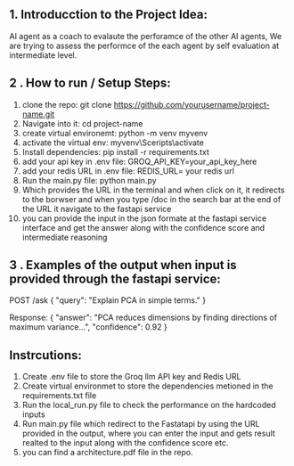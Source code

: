 ## 1. Introducction to the Project Idea:

AI agent as a coach to evalaute the perforamce of the other AI agents, We are trying to assess the performce of the each agent by self evaluation at intermediate level.

## 2 . How to run / Setup Steps:

1) clone the repo: git clone https://github.com/yourusername/project-name.git
2) Navigate into it: cd project-name
3) create virtual environemt: python -m venv myvenv
4) activate the virtual env: myvenv\Sceripts\activate
5) Install dependencies: pip install -r requirements.txt
6) add your api key in .env file: GROQ_API_KEY=your_api_key_here
7) add your redis URL in .env file: REDIS_URL= your redis url
8) Run the main.py file: python main.py
9) Which provides the URL in the terminal and when click on it, it redirects to the borwser and when you type /doc in the search bar at the end of the URL it navigate to the fastapi service
10) you can provide the input in the json formate at the fastapi service interface and get the answer along with the confidence score and intermediate reasoning


## 3 . Examples of the output when input is provided through the fastapi service:

POST /ask
{
  "query": "Explain PCA in simple terms."
}

Response:
{
  "answer": "PCA reduces dimensions by finding directions of maximum variance...",
  "confidence": 0.92
}


## Instrcutions:

1) Create .env file to store the Groq llm API key and Redis URL
2) Create virtual environmet to store the dependencies metioned in the requirements.txt file
3) Run the local_run.py file to check the performance on the hardcoded inputs 
4) Run main.py file which redirect to the Fastatapi by using the URL provided in the output, where you can enter the input and gets result realted to the input along with the confidence score etc.
5) you can find a architecture.pdf file in the repo.




